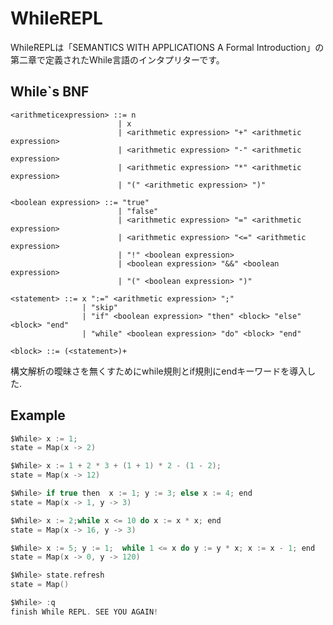 # WhileREPL
WhileREPLは「SEMANTICS WITH APPLICATIONS A Formal Introduction」の第二章で定義されたWhile言語のインタプリターです。

## While`s BNF
    <arithmeticexpression> ::= n 
                            | x 
                            | <arithmetic expression> "+" <arithmetic expression> 
                            | <arithmetic expression> "-" <arithmetic expression> 
                            | <arithmetic expression> "*" <arithmetic expression>
                            | "(" <arithmetic expression> ")"

    <boolean expression> ::= "true" 
                            | "false" 
                            | <arithmetic expression> "=" <arithmetic expression> 
                            | <arithmetic expression> "<=" <arithmetic expression> 
                            | "!" <boolean expression> 
                            | <boolean expression> "&&" <boolean expression>
                            | "(" <boolean expression> ")"

    <statement> ::= x ":=" <arithmetic expression> ";" 
                    | "skip" 
                    | "if" <boolean expression> "then" <block> "else" <block> "end"
                    | "while" <boolean expression> "do" <block> "end"

    <block> ::= (<statement>)+

構文解析の曖昧さを無くすためにwhile規則とif規則にendキーワードを導入した.

## Example

```scala
$While> x := 1;
state = Map(x -> 2)

$While> x := 1 + 2 * 3 + (1 + 1) * 2 - (1 - 2);
state = Map(x -> 12)

$While> if true then  x := 1; y := 3; else x := 4; end
state = Map(x -> 1, y -> 3)

$While> x := 2;while x <= 10 do x := x * x; end
state = Map(x -> 16, y -> 3)

$While> x := 5; y := 1;  while 1 <= x do y := y * x; x := x - 1; end 
state = Map(x -> 0, y -> 120)

$While> state.refresh
state = Map()

$While> :q
finish While REPL. SEE YOU AGAIN!

```